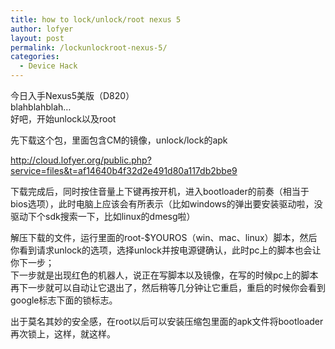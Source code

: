 ```yaml
---
title: how to lock/unlock/root nexus 5
author: lofyer
layout: post
permalink: /lockunlockroot-nexus-5/
categories:
  - Device Hack
---
```

今日入手Nexus5美版（D820）  
blahblahblah&#8230;  
好吧，开始unlock以及root

先下载这个包，里面包含CM的镜像，unlock/lock的apk

http://cloud.lofyer.org/public.php?service=files&t=af14640b4f32d2e491d80a117db2bbe9

下载完成后，同时按住音量上下键再按开机，进入bootloader的前奏（相当于bios选项），此时电脑上应该会有所表示（比如windows的弹出要安装驱动啦，没驱动下个sdk搜索一下，比如linux的dmesg啦）

解压下载的文件，运行里面的root-$YOUROS（win、mac、linux）脚本，然后你看到请求unlock的选项，选择unlock并按电源键确认，此时pc上的脚本也会让你下一步；  
下一步就是出现红色的机器人，说正在写脚本以及镜像，在写的时候pc上的脚本再下一步就可以自动让它退出了，然后稍等几分钟让它重启，重启的时候你会看到google标志下面的锁标志。

出于莫名其妙的安全感，在root以后可以安装压缩包里面的apk文件将bootloader再次锁上，这样，就这样。
